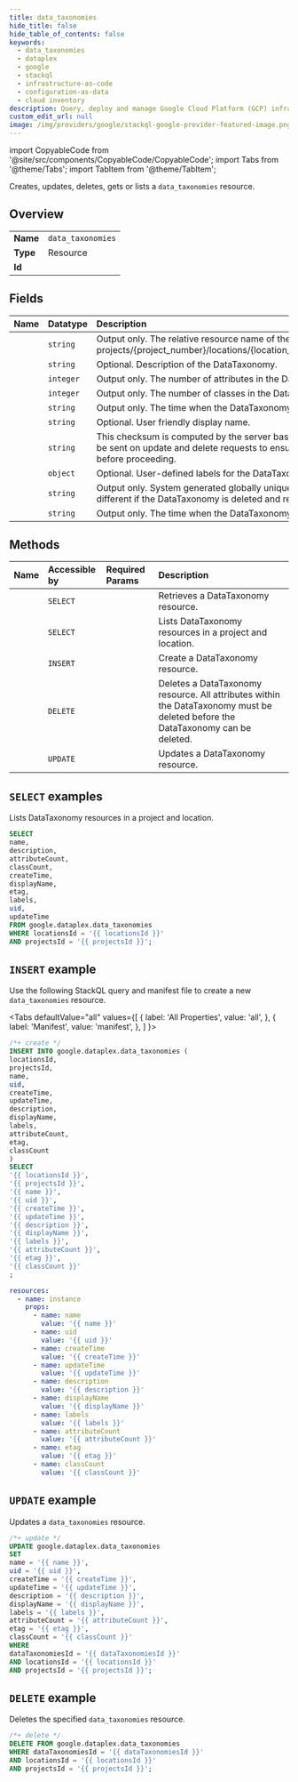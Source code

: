 ```yaml
---
title: data_taxonomies
hide_title: false
hide_table_of_contents: false
keywords:
  - data_taxonomies
  - dataplex
  - google
  - stackql
  - infrastructure-as-code
  - configuration-as-data
  - cloud inventory
description: Query, deploy and manage Google Cloud Platform (GCP) infrastructure and resources using SQL
custom_edit_url: null
image: /img/providers/google/stackql-google-provider-featured-image.png
---
```


import CopyableCode from '@site/src/components/CopyableCode/CopyableCode';
import Tabs from '@theme/Tabs';
import TabItem from '@theme/TabItem';

Creates, updates, deletes, gets or lists a <code>data_taxonomies</code> resource.

## Overview
<table><tbody>
<tr><td><b>Name</b></td><td><code>data_taxonomies</code></td></tr>
<tr><td><b>Type</b></td><td>Resource</td></tr>
<tr><td><b>Id</b></td><td><CopyableCode code="google.dataplex.data_taxonomies" /></td></tr>
</tbody></table>

## Fields
| Name | Datatype | Description |
|:-----|:---------|:------------|
| <CopyableCode code="name" /> | `string` | Output only. The relative resource name of the DataTaxonomy, of the form: projects/{project_number}/locations/{location_id}/dataTaxonomies/{data_taxonomy_id}. |
| <CopyableCode code="description" /> | `string` | Optional. Description of the DataTaxonomy. |
| <CopyableCode code="attributeCount" /> | `integer` | Output only. The number of attributes in the DataTaxonomy. |
| <CopyableCode code="classCount" /> | `integer` | Output only. The number of classes in the DataTaxonomy. |
| <CopyableCode code="createTime" /> | `string` | Output only. The time when the DataTaxonomy was created. |
| <CopyableCode code="displayName" /> | `string` | Optional. User friendly display name. |
| <CopyableCode code="etag" /> | `string` | This checksum is computed by the server based on the value of other fields, and may be sent on update and delete requests to ensure the client has an up-to-date value before proceeding. |
| <CopyableCode code="labels" /> | `object` | Optional. User-defined labels for the DataTaxonomy. |
| <CopyableCode code="uid" /> | `string` | Output only. System generated globally unique ID for the dataTaxonomy. This ID will be different if the DataTaxonomy is deleted and re-created with the same name. |
| <CopyableCode code="updateTime" /> | `string` | Output only. The time when the DataTaxonomy was last updated. |

## Methods
| Name | Accessible by | Required Params | Description |
|:-----|:--------------|:----------------|:------------|
| <CopyableCode code="projects_locations_data_taxonomies_get" /> | `SELECT` | <CopyableCode code="dataTaxonomiesId, locationsId, projectsId" /> | Retrieves a DataTaxonomy resource. |
| <CopyableCode code="projects_locations_data_taxonomies_list" /> | `SELECT` | <CopyableCode code="locationsId, projectsId" /> | Lists DataTaxonomy resources in a project and location. |
| <CopyableCode code="projects_locations_data_taxonomies_create" /> | `INSERT` | <CopyableCode code="locationsId, projectsId" /> | Create a DataTaxonomy resource. |
| <CopyableCode code="projects_locations_data_taxonomies_delete" /> | `DELETE` | <CopyableCode code="dataTaxonomiesId, locationsId, projectsId" /> | Deletes a DataTaxonomy resource. All attributes within the DataTaxonomy must be deleted before the DataTaxonomy can be deleted. |
| <CopyableCode code="projects_locations_data_taxonomies_patch" /> | `UPDATE` | <CopyableCode code="dataTaxonomiesId, locationsId, projectsId" /> | Updates a DataTaxonomy resource. |

## `SELECT` examples

Lists DataTaxonomy resources in a project and location.

```sql
SELECT
name,
description,
attributeCount,
classCount,
createTime,
displayName,
etag,
labels,
uid,
updateTime
FROM google.dataplex.data_taxonomies
WHERE locationsId = '{{ locationsId }}'
AND projectsId = '{{ projectsId }}'; 
```

## `INSERT` example

Use the following StackQL query and manifest file to create a new <code>data_taxonomies</code> resource.

<Tabs
    defaultValue="all"
    values={[
        { label: 'All Properties', value: 'all', },
        { label: 'Manifest', value: 'manifest', },
    ]
}>
<TabItem value="all">

```sql
/*+ create */
INSERT INTO google.dataplex.data_taxonomies (
locationsId,
projectsId,
name,
uid,
createTime,
updateTime,
description,
displayName,
labels,
attributeCount,
etag,
classCount
)
SELECT 
'{{ locationsId }}',
'{{ projectsId }}',
'{{ name }}',
'{{ uid }}',
'{{ createTime }}',
'{{ updateTime }}',
'{{ description }}',
'{{ displayName }}',
'{{ labels }}',
'{{ attributeCount }}',
'{{ etag }}',
'{{ classCount }}'
;
```
</TabItem>
<TabItem value="manifest">

```yaml
resources:
  - name: instance
    props:
      - name: name
        value: '{{ name }}'
      - name: uid
        value: '{{ uid }}'
      - name: createTime
        value: '{{ createTime }}'
      - name: updateTime
        value: '{{ updateTime }}'
      - name: description
        value: '{{ description }}'
      - name: displayName
        value: '{{ displayName }}'
      - name: labels
        value: '{{ labels }}'
      - name: attributeCount
        value: '{{ attributeCount }}'
      - name: etag
        value: '{{ etag }}'
      - name: classCount
        value: '{{ classCount }}'

```
</TabItem>
</Tabs>

## `UPDATE` example

Updates a <code>data_taxonomies</code> resource.

```sql
/*+ update */
UPDATE google.dataplex.data_taxonomies
SET 
name = '{{ name }}',
uid = '{{ uid }}',
createTime = '{{ createTime }}',
updateTime = '{{ updateTime }}',
description = '{{ description }}',
displayName = '{{ displayName }}',
labels = '{{ labels }}',
attributeCount = '{{ attributeCount }}',
etag = '{{ etag }}',
classCount = '{{ classCount }}'
WHERE 
dataTaxonomiesId = '{{ dataTaxonomiesId }}'
AND locationsId = '{{ locationsId }}'
AND projectsId = '{{ projectsId }}';
```

## `DELETE` example

Deletes the specified <code>data_taxonomies</code> resource.

```sql
/*+ delete */
DELETE FROM google.dataplex.data_taxonomies
WHERE dataTaxonomiesId = '{{ dataTaxonomiesId }}'
AND locationsId = '{{ locationsId }}'
AND projectsId = '{{ projectsId }}';
```

